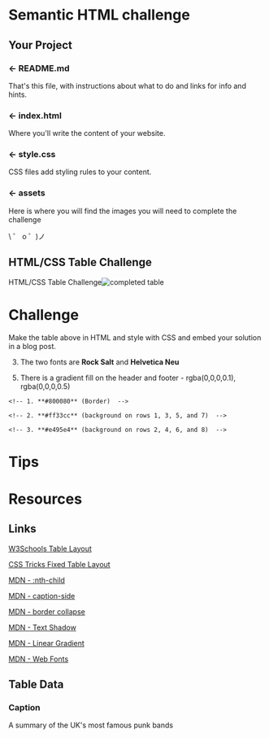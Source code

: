 # Semantic HTML challenge

## Your Project

### ← README.md

That's this file, with instructions about what to do and links for info and hints.

### ← index.html

Where you'll write the content of your website.

### ← style.css

CSS files add styling rules to your content.

### ← assets

Here is where you will find the images you will need to complete the challenge

\ ゜ o ゜)ノ

## HTML/CSS Table Challenge

HTML/CSS Table Challenge![completed table](https://cdn.glitch.com/8b1beacc-937c-4072-93d6-4ae825ab1a7a%2Fimage_0.png?1527761915609)

# Challenge

Make the table above in HTML and style with CSS and embed your solution in a blog post.

<!-- 1. The table width should fill any container it is put in -->

<!-- 2. The [noise image](https://cdn.glitch.com/8b1beacc-937c-4072-93d6-4ae825ab1a7a%2Fnoise.png) is on the table body only not the head or foot -->

3. The two fonts are **Rock Salt** and **Helvetica Neu**

<!-- 4. Here is that lovely [leopard skin image](https://cdn.glitch.com/8b1beacc-937c-4072-93d6-4ae825ab1a7a%2Fleopardskin.jpg?1527763317245) -->

5. There is a gradient fill on the header and footer - rgba(0,0,0,0.1), rgba(0,0,0,0.5)

<!-- 6. Here are those delicious colours -->

    <!-- 1. **#800080** (Border)  -->

    <!-- 2. **#ff33cc** (background on rows 1, 3, 5, and 7)  -->

    <!-- 3. **#e495e4** (background on rows 2, 4, 6, and 8)  -->

# Tips

<!-- * Get control of your [table-layout](https://developer.mozilla.org/en-US/docs/Web/CSS/table-layout). -->

<!-- * Think about your [font stack](https://www.thoughtco.com/font-stack-definition-3467414). -->

<!-- * Make your table markup as simple as possible, and keep things flexible, e.g. by using percentages, so the design is more responsive. -->

<!-- * Use [table-layout](https://developer.mozilla.org/en-US/docs/Web/CSS/table-layout): fixed to create a more predictable table layout that allows you to easily set column widths by setting [width](https://developer.mozilla.org/en-US/docs/Web/CSS/width) on their headings ([th](https://developer.mozilla.org/en-US/docs/Web/HTML/Element/th)). -->

<!-- * Use [border-collapse](https://developer.mozilla.org/en-US/docs/Web/CSS/border-collapse): collapse to make table elements borders collapse into each other, producing a neater and easier to control look. -->

<!-- * Use [thead](https://developer.mozilla.org/en-US/docs/Web/HTML/Element/thead), [tbody](https://developer.mozilla.org/en-US/docs/Web/HTML/Element/tbody), and [tfoot](https://developer.mozilla.org/en-US/docs/Web/HTML/Element/tfoot) to break up your table into logical chunks and provide extra places to apply CSS to, so it is easier to layer styles on top of one another if required. -->

<!-- * Use zebra striping to make alternate rows easier to read. -->

<!-- * Use [text-align](https://developer.mozilla.org/en-US/docs/Web/CSS/text-align) to line up your [th](https://developer.mozilla.org/en-US/docs/Web/HTML/Element/th) and [td](https://developer.mozilla.org/en-US/docs/Web/HTML/Element/td) text, to make things neater and easier to follow. -->

# Resources

## Links

[W3Schools Table Layout](https://www.w3schools.com/cssref/pr_tab_table-layout.asp)

[CSS Tricks Fixed Table Layout](https://css-tricks.com/fixing-tables-long-strings/)

[MDN - :nth-child](https://developer.mozilla.org/en-US/docs/Web/CSS/:nth-child)

[MDN - caption-side](https://developer.mozilla.org/en-US/docs/Web/CSS/caption-side)

[MDN - border collapse](https://developer.mozilla.org/en-US/docs/Web/CSS/border-collapse)

[MDN - Text Shadow](https://developer.mozilla.org/en-US/docs/Web/CSS/text-shadow)

[MDN - Linear Gradient](https://developer.mozilla.org/en-US/docs/Web/CSS/linear-gradient)

[MDN - Web Fonts](https://developer.mozilla.org/en-US/docs/Learn/CSS/Styling_text/Web_fonts)

## Table Data

### Caption

A summary of the UK's most famous punk bands
